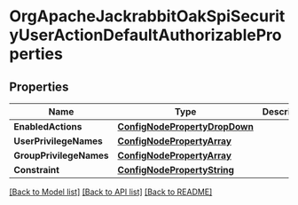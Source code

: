 # OrgApacheJackrabbitOakSpiSecurityUserActionDefaultAuthorizableProperties

## Properties
Name | Type | Description | Notes
------------ | ------------- | ------------- | -------------
**EnabledActions** | [**ConfigNodePropertyDropDown**](configNodePropertyDropDown.md) |  | [optional] 
**UserPrivilegeNames** | [**ConfigNodePropertyArray**](configNodePropertyArray.md) |  | [optional] 
**GroupPrivilegeNames** | [**ConfigNodePropertyArray**](configNodePropertyArray.md) |  | [optional] 
**Constraint** | [**ConfigNodePropertyString**](configNodePropertyString.md) |  | [optional] 

[[Back to Model list]](../README.md#documentation-for-models) [[Back to API list]](../README.md#documentation-for-api-endpoints) [[Back to README]](../README.md)


